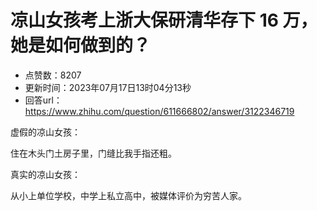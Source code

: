 # 凉山女孩考上浙大保研清华存下 16 万，她是如何做到的？
- 点赞数：8207
- 更新时间：2023年07月17日13时04分13秒
- 回答url：https://www.zhihu.com/question/611666802/answer/3122346719
<body>
 <p data-pid="CmYRFzMV">虚假的凉山女孩：</p>
 <p data-pid="rXpgwNhY">住在木头门土房子里，门缝比我手指还粗。</p>
 <p data-pid="29lWTJch">真实的凉山女孩：</p>
 <p data-pid="nR6VO7bd">从小上单位学校，中学上私立高中，被媒体评价为穷苦人家。</p>
 <p></p>
</body>